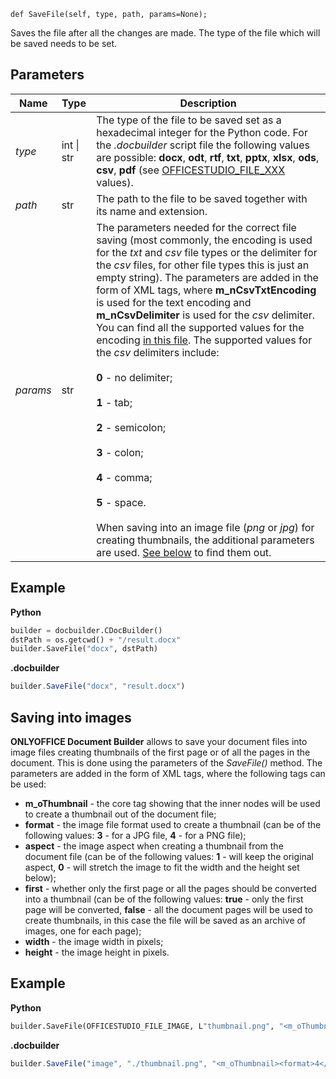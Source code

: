 `def SaveFile(self, type, path, params=None);`

Saves the file after all the changes are made. The type of the file which will be saved needs to be set.

## Parameters

| Name     | Type       | Description                                                                                                                                                                                                                                                                                                                                                                                                                                                                                                                                                                                                                                                                                                                                                                                                                                                                                                                                  |
| -------- | ---------- | -------------------------------------------------------------------------------------------------------------------------------------------------------------------------------------------------------------------------------------------------------------------------------------------------------------------------------------------------------------------------------------------------------------------------------------------------------------------------------------------------------------------------------------------------------------------------------------------------------------------------------------------------------------------------------------------------------------------------------------------------------------------------------------------------------------------------------------------------------------------------------------------------------------------------------------------- |
| *type*   | int \| str | The type of the file to be saved set as a hexadecimal integer for the Python code. For the *.docbuilder* script file the following values are possible: **docx**, **odt**, **rtf**, **txt**, **pptx**, **xlsx**, **ods**, **csv**, **pdf** (see [OFFICESTUDIO\_FILE\_XXX](../../../../Builder%20App/index.md#format-types) values).                                                                                                                                                                                                                                                                                                                                                                                                                                                                                                                                                                                                          |
| *path*   | str        | The path to the file to be saved together with its name and extension.                                                                                                                                                                                                                                                                                                                                                                                                                                                                                                                                                                                                                                                                                                                                                                                                                                                                       |
| *params* | str        | The parameters needed for the correct file saving (most commonly, the encoding is used for the *txt* and *csv* file types or the delimiter for the *csv* files, for other file types this is just an empty string). The parameters are added in the form of XML tags, where **m\_nCsvTxtEncoding** is used for the text encoding and **m\_nCsvDelimiter** is used for the *csv* delimiter. You can find all the supported values for the encoding [in this file](https://github.com/ONLYOFFICE/server/blob/master/Common/sources/commondefines.js). The supported values for the *csv* delimiters include:<br/><br/>**0** - no delimiter;<br/><br/>**1** - tab;<br/><br/>**2** - semicolon;<br/><br/>**3** - colon;<br/><br/>**4** - comma;<br/><br/>**5** - space.<br/><br/>When saving into an image file (*png* or *jpg*) for creating thumbnails, the additional parameters are used. [See below](#saving-into-images) to find them out. |

## Example

**Python**

``` py
builder = docbuilder.CDocBuilder()
dstPath = os.getcwd() + "/result.docx"
builder.SaveFile("docx", dstPath)
```

**.docbuilder**

```ts
builder.SaveFile("docx", "result.docx")
```

## Saving into images

**ONLYOFFICE Document Builder** allows to save your document files into image files creating thumbnails of the first page or of all the pages in the document. This is done using the parameters of the *SaveFile()* method. The parameters are added in the form of XML tags, where the following tags can be used:

- **m\_oThumbnail** - the core tag showing that the inner nodes will be used to create a thumbnail out of the document file;
- **format** - the image file format used to create a thumbnail (can be of the following values: **3** - for a JPG file, **4** - for a PNG file);
- **aspect** - the image aspect when creating a thumbnail from the document file (can be of the following values: **1** - will keep the original aspect, **0** - will stretch the image to fit the width and the height set below);
- **first** - whether only the first page or all the pages should be converted into a thumbnail (can be of the following values: **true** - only the first page will be converted, **false** - all the document pages will be used to create thumbnails, in this case the file will be saved as an archive of images, one for each page);
- **width** - the image width in pixels;
- **height** - the image height in pixels.

## Example

**Python**

``` py
builder.SaveFile(OFFICESTUDIO_FILE_IMAGE, L"thumbnail.png", "<m_oThumbnail><format>4</format><aspect>1</aspect><first>false</first><width>1000</width><height>1000</height></m_oThumbnail>")
```

**.docbuilder**

```ts
builder.SaveFile("image", "./thumbnail.png", "<m_oThumbnail><format>4</format><aspect>1</aspect><first>false</first><width>1000</width><height>1000</height></m_oThumbnail>")
```
